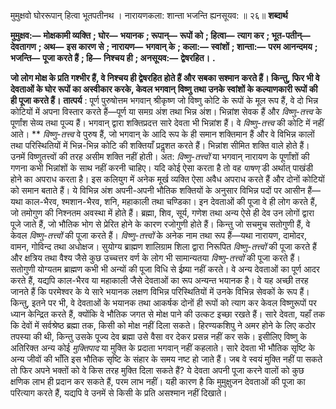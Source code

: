  

मुमुक्षवो घोररूपान् हित्वा भूतपतीनथ । नारायणकला: शान्ता भजन्ति ह्यनसूयव: ॥ २६॥ **शब्दार्थ** 

**मुमुक्षव:—** **मोक्षकामी व्यक्ति** **; घोर—** **भयानक** **; रूपान्—** **रूपों को** **; हित्वा—** **त्याग कर** **; भूत-पतीन्—** **देवतागण** **; अथ—** **इस कारण से** **; नारायण—** **भगवान् के** **; कला:—** **स्वांशों** **; शान्ता:—** **परम आनन्दमय** **; भजन्ति—** **पूजा करते हैं** **; हि—** **निश्चय ही** **; अनसूयव:—** **द्वेषरहित।** **.** 

**जो लोग मोक्ष के प्रति गश्भीर हैं, वे निश्चय ही द्वेषरहित होते हैं और सबका सश्मान** **करते हैं। किन्तु, फिर भी वे देवताओं के घोर रूपों का अस्वीकार करके, केवल भगवान्** **विष्णु तथा उनके स्वांशों के कल्याणकारी रूपों की ही पूजा करते हैं।** **तात्पर्य** : पूर्ण पुरुषोत्तम भगवान् श्रीकृष्ण जो विष्णु कोटि के रूपों के मूल रूप हैं, वे दो भिन्न कोटियों में अपना विस्तार करते हैं—पूर्ण या समग्र अंश तथा भिन्न अंश। भिन्नांश सेवक हैं और *विष्णु-तत्त्व* के पूर्णांश सेव्य तथा पूज्य हैं। भगवान् द्वारा शक्तिप्रदत्त सारे देवता भी भिन्नांश हैं। वे *विष्णु-तत्त्व* की कोटि में नहीं आते। ** *विष्णु-तत्त्व* वे पुरुष हैं, जो भगवान् के आदि रूप के ही समान शक्तिमान हैं और वे विभिन्न कालों तथा परिस्थितियों में भिन्न-भिन्न कोटि की शक्तियाँ प्रदॢशत करते हैं। भिन्नांश सीमित शक्ति वाले होते हैं। उनमें विष्णुतत्त्वों की तरह असीम शक्ति नहीं होती। अत: *विष्णु-तत्त्वों* या भगवान् नारायण के पूर्णांशों की गणना कभी भिन्नांशों के साथ नहीं करनी चाहिए। यदि कोई ऐसा करता है तो वह *पाषण्* डी अर्थात् पाखंडी होने का अपराध करता है। इस कलियुग में अनेक मूर्ख व्यक्ति ऐसा अवैध अपराध करते हैं और दोनों कोटियों को समान बताते हैं। ये विभिन्न अंश अपनी-अपनी भौतिक शक्तियों के अनुसार विभिन्न पदों पर आसीन हैं—यथा काल-भैरव, श्मशान-भैरव, शनि, महाकाली तथा चण्डिका। इन देवताओं की पूजा वे ही लोग करते हैं, जो तमोगुण की निश्नतम अवस्था में होते हैं। ब्रह्मा, शिव, सूर्य, गणेश तथा अन्य ऐसे ही देव उन लोगों द्वारा पूजे जाते हैं, जो भौतिक भोग से प्रेरित होने के कारण रजोगुणी होते हैं। किन्तु जो सचमुच सतोगुणी हैं, वे केवल *विष्णु-तत्त्वों* की पूजा करते हैं। *विष्णु-तत्त्वों* के अनेक नाम तथा रूप हैं—यथा नारायण, दामोदर, वामन, गोविन्द तथा अधोक्षज। सुयोग्य ब्राह्मण शालिग्राम शिला द्वारा निरूपित *विष्णु-तत्त्वों* की पूजा करते हैं और क्षत्रिय तथा वैश्य जैसे कुछ उच्चत्तर वर्ण के लोग भी सामान्यतया *विष्णु-तत्त्वों* की पूजा करते हैं। सतोगुणी योग्यतम ब्राह्मण कभी भी अन्यों की पूजा विधि से ईष्र्या नहीं करते। वे अन्य देवताओं का पूर्ण आदर करते हैं, यद्यपि काल-भैरव या महाकाली जैसे देवताओं का रूप अन्यन्त भयानक है। वे यह अच्छी तरह जानते हैं कि परमेश्वर के ये सारे भयानक लक्षण विभिन्न परिस्थितियों में उनके विभिन्न सेवकों के रूप हैं। किन्तु, इतने पर भी, वे देवताओं के भयानक तथा आकर्षक दोनों ही रूपों को त्याग कर केवल विष्णुरूपों पर ध्यान केन्द्रित करते हैं, क्योंकि वे भौतिक जगत से मोक्ष पाने की उत्कट इच्छा रखते हैं। सारे देवता, यहाँ तक कि देवों में सर्वश्रेष्ठ ब्रह्मा तक, किसी को मोक्ष नहीं दिला सकते। हिरण्यकशिपु ने अमर होने के लिए कठोर तपस्या की थी, किन्तु उसके पूज्य देव ब्रह्मा उसे वैसा वर देकर प्रसन्न नहीं कर सके। इसीलिए विष्णु के अतिरिक्त अन्य कोई *मुक्तिपाद* या मुक्ति के प्रदाता भगवान् नहीं कहलाते। सारे देवता भी भौतिक सृष्टि के अन्य जीवों की भाँति इस भौतिक सृष्टि के संहार के समय नष्ट हो जाते हैं। जब वे स्वयं मुक्ति नहीं पा सकते तो फिर अपने भक्तों को वे किस तरह मुक्ति दिला सकते हैं? ये देवता अपनी पूजा करने वालों को कुछ क्षणिक लाभ ही प्रदान कर सकते हैं, परम लाभ नहीं। यही कारण है कि मुमुक्षुजन देवताओं की पूजा का परित्याग करते हैं, यद्यपि वे उनमें से किसी के प्रति असश्मान नहीं दिखाते। 
